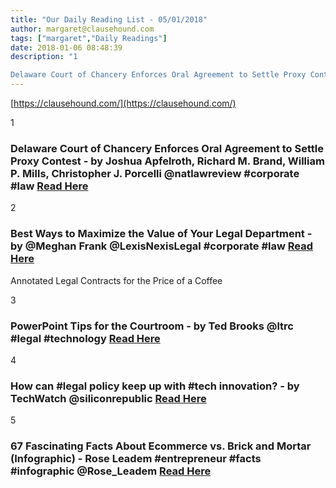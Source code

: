 ```yaml
---
title: "Our Daily Reading List - 05/01/2018"
author: margaret@clausehound.com
tags: ["margaret","Daily Readings"]
date: 2018-01-06 08:48:39
description: "1

Delaware Court of Chancery Enforces Oral Agreement to Settle Proxy Contest - by Joshua Apfelroth, Richard M. Brand, William P. Mills, Christopher J. Porcelli @natlawreview #corporate #law Read H..."
---
```


[https://clausehound.com/](https://clausehound.com/)

1

### Delaware Court of Chancery Enforces Oral Agreement to Settle Proxy Contest - by Joshua Apfelroth, Richard M. Brand, William P. Mills, Christopher J. Porcelli @natlawreview #corporate #law [Read Here](https://goo.gl/ZDsrUD)

 

2

### Best Ways to Maximize the Value of Your Legal Department - by @Meghan Frank @LexisNexisLegal #corporate #law [Read Here](https://goo.gl/Xx6oYH)

Annotated Legal Contracts
for the Price of a Coffee

3

### PowerPoint Tips for the Courtroom - by Ted Brooks @ltrc #legal #technology [Read Here](https://goo.gl/Mbf5q4)

 

4

### How can #legal policy keep up with #tech innovation? - by TechWatch @siliconrepublic  [Read Here](https://goo.gl/3AtMUi)

 

5

### 67 Fascinating Facts About Ecommerce vs. Brick and Mortar (Infographic) - Rose Leadem #entrepreneur #facts #infographic @Rose_Leadem [Read Here](https://www.entrepreneur.com/article/306678)

 